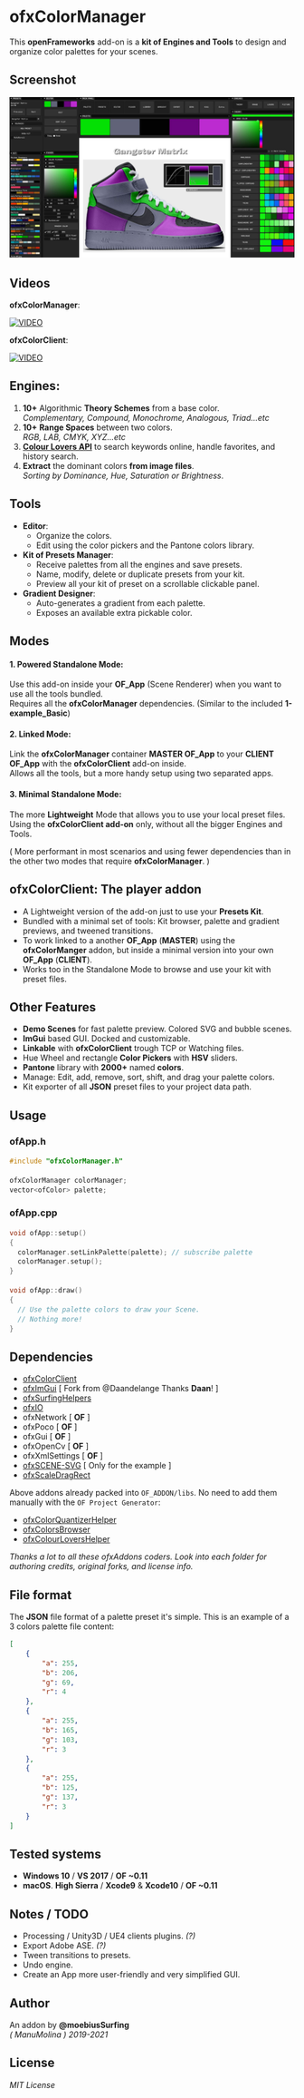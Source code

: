 # ofxColorManager

This **openFrameworks** add-on is a **kit of Engines and Tools** to design and organize color palettes for your scenes.  

## Screenshot
![image](/readme_images/Capture.JPG?raw=true "image")

## Videos
**ofxColorManager**:  

[![VIDEO](http://img.youtube.com/vi/oSvGwpbWEuc/0.jpg)](http://www.youtube.com/watch?v=oSvGwpbWEuc "VIDEO")

**ofxColorClient**:  

[![VIDEO](http://img.youtube.com/vi/oSvGwpbWEuc/0.jpg)](http://www.youtube.com/watch?v=oSvGwpbWEuc "VIDEO")

## Engines:  
  1. **10+** Algorithmic **Theory Schemes** from a base color.  
  *Complementary, Compound, Monochrome, Analogous, Triad...etc*  
  2. **10+** **Range Spaces** between two colors.  
  *RGB, LAB, CMYK, XYZ...etc*  
  3. [**Colour Lovers API**](https://www.colourlovers.com/) to search keywords online, handle favorites, and history search.
  4. **Extract** the dominant colors **from image files**.  
  *Sorting by Dominance, Hue, Saturation or Brightness*.

## Tools  
* **Editor**: 
  * Organize the colors.
  * Edit using the color pickers and the Pantone colors library.
* **Kit of Presets Manager**: 
  * Receive palettes from all the engines and save presets. 
  * Name, modify, delete or duplicate presets from your kit.
  * Preview all your kit of preset on a scrollable clickable panel.
* **Gradient Designer**:
  * Auto-generates a gradient from each palette.
  * Exposes an available extra pickable color.

## Modes

#### 1. **Powered Standalone Mode**:  
Use this add-on inside your **OF_App** (Scene Renderer) when you want to use all the tools bundled.  
Requires all the **ofxColorManager** dependencies. (Similar to the included **1-example_Basic**)  

#### 2. **Linked Mode**:  
Link the **ofxColorManager** container **MASTER OF_App** to your **CLIENT OF_App** with the **ofxColorClient** add-on inside.  
Allows all the tools, but a more handy setup using two separated apps.  

#### 3. **Minimal Standalone Mode**:
The more **Lightweight** Mode that allows you to use your local preset files.  
Using the **ofxColorClient add-on** only, without all the bigger Engines and Tools.  

( More performant in most scenarios and using fewer dependencies than in the other two modes that require **ofxColorManager**. )
 
## ofxColorClient: The player addon 
  * A Lightweight version of the add-on just to use your **Presets Kit**. 
  * Bundled with a minimal set of tools: Kit browser, palette and gradient previews, and tweened transitions.  
  * To work linked to a another **OF_App** (**MASTER**) using the **ofxColorManger** addon, but inside a minimal version into your own **OF_App** (**CLIENT**). 
  * Works too in the Standalone Mode to browse and use your kit with preset files.

## Other Features
* **Demo Scenes** for fast palette preview. Colored SVG and bubble scenes.
* **ImGui** based GUI. Docked and customizable.
* **Linkable** with **ofxColorClient** trough TCP or Watching files.
* Hue Wheel and rectangle **Color Pickers** with **HSV** sliders.
* **Pantone** library with **2000+** named **colors**.
* Manage: Edit, add, remove, sort, shift, and drag your palette colors. 
* Kit exporter of all **JSON** preset files to your project data path.

## Usage

### ofApp.h
```.cpp
#include "ofxColorManager.h"

ofxColorManager colorManager;
vector<ofColor> palette;
```
### ofApp.cpp
```.cpp
void ofApp::setup()
{
  colorManager.setLinkPalette(palette); // subscribe palette
  colorManager.setup();
}

void ofApp::draw()
{
  // Use the palette colors to draw your Scene. 
  // Nothing more!
}
```

## Dependencies
* [ofxColorClient](https://github.com/moebiussurfing/ofxColorClient)
* [ofxImGui](https://github.com/Daandelange/ofxImGui/tree/jvcleave)  [ Fork from @Daandelange Thanks **Daan**! ]
* [ofxSurfingHelpers](https://github.com/moebiussurfing/ofxSurfingHelpers)  
* [ofxIO](https://github.com/bakercp/ofxIO)
* ofxNetwork  [ **OF** ]
* ofxPoco  [ **OF** ]
* ofxGui  [ **OF** ]
* ofxOpenCv  [ **OF** ]
* ofxXmlSettings [ **OF** ]
* [ofxSCENE-SVG](https://github.com/moebiussurfing/ofxSCENE-SVG)  [ Only for the example ]
* [ofxScaleDragRect](https://github.com/moebiussurfing/ofxScaleDragRect)

Above addons already packed into ```OF_ADDON/libs```. No need to add them manually with the ```OF Project Generator```:  
* [ofxColorQuantizerHelper](https://github.com/moebiussurfing/ofxColorQuantizerHelper)
* [ofxColorsBrowser](https://github.com/moebiussurfing/ofxColorsBrowser)
* [ofxColourLoversHelper](https://github.com/moebiussurfing/ofxColourLoversHelper)  

*Thanks a lot to all these ofxAddons coders. Look into each folder for authoring credits, original forks, and license info.*  

## File format
The **JSON** file format of a palette preset it's simple. This is an example of a 3 colors palette file content:
```.json
[
    {
        "a": 255,
        "b": 206,
        "g": 69,
        "r": 4
    },
    {
        "a": 255,
        "b": 165,
        "g": 103,
        "r": 3
    },
    {
        "a": 255,
        "b": 125,
        "g": 137,
        "r": 3
    }
]
```

## Tested systems
- **Windows 10** / **VS 2017** / **OF ~0.11**
- **macOS**. **High Sierra** / **Xcode9** & **Xcode10** / **OF ~0.11**

## Notes / TODO
+ Processing / Unity3D / UE4 clients plugins. _(?)_
+ Export Adobe ASE. _(?)_
+ Tween transitions to presets.
+ Undo engine.
+ Create an App more user-friendly and very simplified GUI.

## Author
An addon by **@moebiusSurfing**  
*( ManuMolina ) 2019-2021*

## License
*MIT License*
